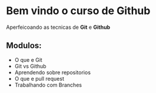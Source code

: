 # Bem vindo o curso de Github
Aperfeicoando as tecnicas de **Git** e **Github**

## Modulos:
- O que e Git
- Git vs Github
- Aprendendo sobre repositorios
- O que e pull request
- Trabalhando com Branches
